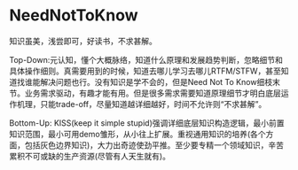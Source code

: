 
# NeedNotToKnow
知识虽美，浅尝即可，好读书，不求甚解。

Top-Down:元认知，懂个大概脉络，知道什么原理和发展趋势判断，忽略细节和具体操作细则。真需要用到的时候，知道去哪儿学习去哪儿RTFM/STFW，甚至知道找谁能解决问题也行。没有知识是学不会的，但是Need Not To Know细枝末节。业务需求驱动，有趣才能有用。但是很多需求需要知道原理细节才明白底层运作机理，只能trade-off，尽量知道越详细越好，时间不允许则“不求甚解”。



Bottom-Up: KISS(keep it simple stupid)强调详细底层知识构造逻辑，最小前置知识范围，最小可用demo雏形，从小往上扩展。重视通用知识的培养(各个方面，包括灰色边界知识)，大力出奇迹使劲平推。至少要专精一个领域知识，辛苦累积不可或缺的生产资源(尽管有人天生就有)。



